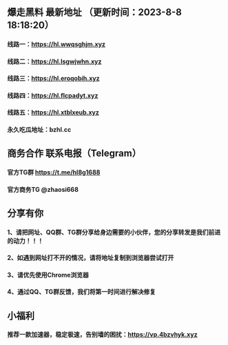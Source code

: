 ## 爆走黑料 最新地址 （更新时间：2023-8-8 18:18:20）
#### 线路一：https://hl.wwqsghjm.xyz
#### 线路二：https://hl.lsgwjwhn.xyz
#### 线路三：https://hl.eroqobih.xyz
#### 线路四：https://hl.flcpadyt.xyz
#### 线路五：https://hl.xtblxeub.xyz
#### 永久吃瓜地址：bzhl.cc

## 商务合作 联系电报（Telegram）
#### 官方TG群 https://t.me/hl8g1688
#### 官方商务TG @zhaosi668

## 分享有你
#### 1、请把网址、QQ群、TG群分享给身边需要的小伙伴，您的分享转发是我们前进的动力！！！
#### 2、如遇到网址打不开的情况，请将地址复制到浏览器尝试打开
#### 3、请优先使用Chrome浏览器
#### 4、通过QQ、TG群反馈，我们将第一时间进行解决修复

## 小福利
#### 推荐一款加速器，稳定极速，告别墙的困扰：https://vp.4bzvhyk.xyz
